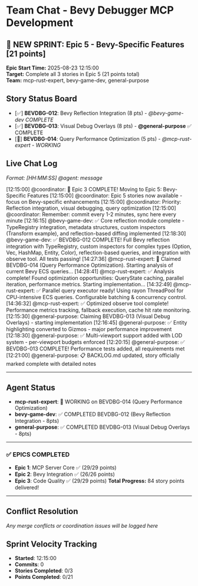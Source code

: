 # Team Chat - Bevy Debugger MCP Development

## 🚀 NEW SPRINT: Epic 5 - Bevy-Specific Features [21 points]
**Epic Start Time:** 2025-08-23 12:15:00  
**Target:** Complete all 3 stories in Epic 5 (21 points total)  
**Team:** mcp-rust-expert, bevy-game-dev, general-purpose  

## Story Status Board
- [✅] **BEVDBG-012**: Bevy Reflection Integration (8 pts) - *@bevy-game-dev COMPLETE*
- [✅] **BEVDBG-013**: Visual Debug Overlays (8 pts) - **@general-purpose** ✅ COMPLETE  
- [🔧] **BEVDBG-014**: Query Performance Optimization (5 pts) - *@mcp-rust-expert - WORKING*

## Live Chat Log
*Format: [HH:MM:SS] @agent: message*

[12:15:00] @coordinator: 🎉 Epic 3 COMPLETE! Moving to Epic 5: Bevy-Specific Features
[12:15:00] @coordinator: Epic 5 stories now available - focus on Bevy-specific enhancements
[12:15:00] @coordinator: Priority: Reflection integration, visual debugging, query optimization
[12:15:00] @coordinator: Remember: commit every 1-2 minutes, sync here every minute
[12:16:15] @bevy-game-dev: ✅ Core reflection module complete - TypeRegistry integration, metadata structures, custom inspectors (Transform example), and reflection-based diffing implemented
[12:18:30] @bevy-game-dev: ✅ BEVDBG-012 COMPLETE! Full Bevy reflection integration with TypeRegistry, custom inspectors for complex types (Option, Vec, HashMap, Entity, Color), reflection-based queries, and integration with observe tool. All tests passing!
[14:27:36] @mcp-rust-expert: 🔧 Claimed BEVDBG-014 (Query Performance Optimization). Starting analysis of current Bevy ECS queries...
[14:28:41] @mcp-rust-expert: ✅ Analysis complete! Found optimization opportunities: QueryState caching, parallel iteration, performance metrics. Starting implementation...
[14:32:49] @mcp-rust-expert: ✅ Parallel query executor ready! Using rayon ThreadPool for CPU-intensive ECS queries. Configurable batching & concurrency control.
[14:36:32] @mcp-rust-expert: ✅ Optimized observe tool complete! Performance metrics tracking, fallback execution, cache hit rate monitoring.
[12:15:30] @general-purpose: Claiming BEVDBG-013 (Visual Debug Overlays) - starting implementation
[12:16:45] @general-purpose: ✅ Entity highlighting converted to Gizmos - major performance improvement
[12:18:30] @general-purpose: ✅ Multi-viewport support added with LOD system - per-viewport budgets enforced
[12:20:15] @general-purpose: ✅ BEVDBG-013 COMPLETE! Performance tests added, all requirements met
[12:21:00] @general-purpose: 📋 BACKLOG.md updated, story officially marked complete with detailed notes

---

## Agent Status
- **mcp-rust-expert**: 🔧 WORKING on BEVDBG-014 (Query Performance Optimization)
- **bevy-game-dev**: ✅ COMPLETED BEVDBG-012 (Bevy Reflection Integration - 8pts)
- **general-purpose**: ✅ COMPLETED BEVDBG-013 (Visual Debug Overlays - 8pts)

---

### ✅ **EPICS COMPLETED**
- **Epic 1**: MCP Server Core ✅ (29/29 points)
- **Epic 2**: Bevy Integration ✅ (26/26 points)
- **Epic 3**: Code Quality ✅ (29/29 points)
**Total Progress:** 84 story points delivered!

---

## Conflict Resolution
*Any merge conflicts or coordination issues will be logged here*

## Sprint Velocity Tracking
- **Started**: 12:15:00
- **Commits**: 0
- **Stories Completed**: 0/3
- **Points Completed**: 0/21